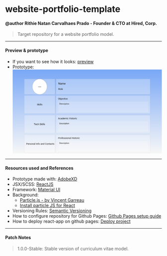 # website-portfolio-template

#### @author Rithie Natan Carvalhaes Prado - Founder & CTO at Hired, Corp.
 > Target repository for a website portfolio model.

---

#### Preview & prototype
 - If you want to see how it looks: [preview](https://rithienatan.github.io/website-portfolio-template/)
 - Prototype:
 ![](https://github.com/rithienatan/website-portfolio-template/blob/master/prototype-website-curriculum.PNG)

---

#### Resources used and References
 - Prototype made with: [AdobeXD](https://www.adobe.com/br/products/xd.html)
 - JSX/SCSS: [ReactJS](https://pt-br.reactjs.org/)
 - Framework: [Material UI](https://material-ui.com/pt/)
 - Background:
    - [Particle.js - by Vincent Garreau](https://vincentgarreau.com/particles.js/)
    - [Install particle JS for React](https://www.npmjs.com/package/react-particles-js)
 - Versioning Rules: [Semantic Versioning](https://semver.org/)
 - How to configure repository for Github Pages: [Github Pages setup guide](https://docs.github.com/en/enterprise/2.13/user/articles/configuring-a-publishing-source-for-github-pages)
 - How to deploy react-app on github pages: [Deploy project](https://medium.com/@_mariacheline/deploy-create-react-app-project-to-github-pages-2eb6deda5b89)

---

#### Patch Notes
 > 1.0.0-Stable: Stable version of curriculum vitae model.
